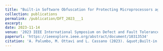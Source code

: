 ```yaml
---
title: "Built-in Software Obfuscation for Protecting Microprocessors against Hardware Trojan Horses"
collection: publications
permalink: /publication/DFT_2023___1
excerpt:
date: 2023-11-14
venue: '2023 IEEE International Symposium on Defect and Fault Tolerance in VLSI and Nanotechnology Systems (DFT)'
paperurl: 'https://ieeexplore.ieee.org/abstract/document/10313534'
citation: 'A. Palumbo, M. Ottavi and L. Cassano (2023). &quot;Built-in Software Obfuscation for Protecting Microprocessors against Hardware Trojan Horses.&quot; <i>2023 IEEE International Symposium on Defect and Fault Tolerance in VLSI and Nanotechnology Systems (DFT)</i>.'
---
```

